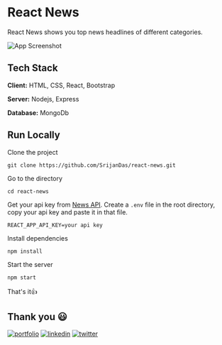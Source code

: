 # React News

React News shows you top news headlines of different categories.

![App Screenshot](homepage.jpg)

## Tech Stack

**Client:** HTML, CSS, React, Bootstrap

**Server:** Nodejs, Express

**Database:** MongoDb

## Run Locally

Clone the project

```
git clone https://github.com/SrijanDas/react-news.git
```

Go to the directory

```
cd react-news
```

Get your api key from [News API](https://newsapi.org/). Create a `.env` file in the root directory, copy your api key and paste it in that file.

```
REACT_APP_API_KEY=your api key
```

Install dependencies

```bash
npm install
```

Start the server

```bash
npm start
```

That's it👍

## Thank you 😃

[![portfolio](https://img.shields.io/badge/my_portfolio-000?style=for-the-badge&logo=ko-fi&logoColor=white)](https://srijan-das.web.app/)
[![linkedin](https://img.shields.io/badge/linkedin-0A66C2?style=for-the-badge&logo=linkedin&logoColor=white)](https://www.linkedin.com/in/srijan-das-3591791b3)
[![twitter](https://img.shields.io/badge/twitter-1DA1F2?style=for-the-badge&logo=twitter&logoColor=white)](https://twitter.com/Srijan_1805)

